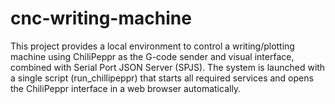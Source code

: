 # cnc-writing-machine
This project provides a local environment to control a writing/plotting machine using ChiliPeppr as the G-code sender and visual interface, combined with Serial Port JSON Server (SPJS). The system is launched with a single script (run_chillipeppr) that starts all required services and opens the ChiliPeppr interface in a web browser automatically. 
